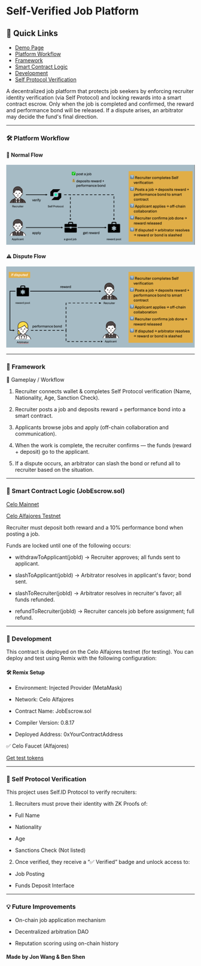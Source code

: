 # Self-Verified Job Platform

## 🔗 Quick Links

- [Demo Page](https://job-quest-platform.vercel.app/my-work)
- [Platform Workflow](#-platform-workflow)
- [Framework](#-framework)
- [Smart Contract Logic](#-smart-contract-logic-jobescrowsol)
- [Development](#-development)
- [Self Protocol Verification](#-self-protocol-verification)

A decentralized job platform that protects job seekers by enforcing recruiter identity verification (via Self Protocol) and locking rewards into a smart contract escrow. Only when the job is completed and confirmed, the reward and performance bond will be released. If a dispute arises, an arbitrator may decide the fund's final direction.

<hr>

### 🛠 Platform Workflow

#### 📌 Normal Flow

![Normal Flow](./public/job-flow-1.png)

#### ⚠️ Dispute Flow

![Dispute Flow](./public/job-flow-2.png)

<hr>

### 🧱 Framework

👾 Gameplay / Workflow

1. Recruiter connects wallet & completes Self Protocol verification (Name, Nationality, Age, Sanction Check).

2. Recruiter posts a job and deposits reward + performance bond into a smart contract.

3. Applicants browse jobs and apply (off-chain collaboration and communication).

4. When the work is complete, the recruiter confirms — the funds (reward + deposit) go to the applicant.

5. If a dispute occurs, an arbitrator can slash the bond or refund all to recruiter based on the situation.

<hr>

### 🎯 Smart Contract Logic (JobEscrow.sol)

[Celo Mainnet]()

[Celo Alfajores Testnet](https://celo-alfajores.blockscout.com/address/0xBF7F45091686b4d5c4f9184D1Fa30A6731a49036?tab=contract)

Recruiter must deposit both reward and a 10% performance bond when posting a job.

Funds are locked until one of the following occurs:

- withdrawToApplicant(jobId) → Recruiter approves; all funds sent to applicant.

- slashToApplicant(jobId) → Arbitrator resolves in applicant's favor; bond sent.

- slashToRecruiter(jobId) → Arbitrator resolves in recruiter's favor; all funds refunded.

- refundToRecruiter(jobId) → Recruiter cancels job before assignment; full refund.

<hr>

### 🧪 Development

This contract is deployed on the Celo Alfajores testnet (for testing). You can deploy and test using Remix with the following configuration:

#### 🛠 Remix Setup

- Environment: Injected Provider (MetaMask)

- Network: Celo Alfajores

- Contract Name: JobEscrow.sol

- Compiler Version: 0.8.17

- Deployed Address: 0xYourContractAddress

✅ Celo Faucet (Alfajores)

[Get test tokens](https://celo.org/developers/faucet)

<hr>

### 🔐 Self Protocol Verification

This project uses Self.ID Protocol to verify recruiters:

1. Recruiters must prove their identity with ZK Proofs of:

- Full Name

- Nationality

- Age

- Sanctions Check (Not listed)

2. Once verified, they receive a “✅ Verified” badge and unlock access to:

- Job Posting

- Funds Deposit Interface

<hr>

### 💡 Future Improvements

- On-chain job application mechanism

- Decentralized arbitration DAO

- Reputation scoring using on-chain history

#### Made by Jon Wang & Ben Shen
